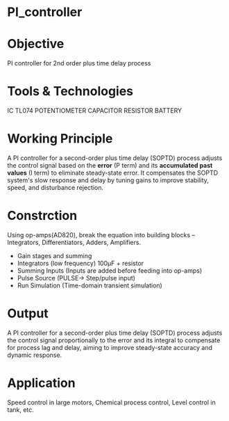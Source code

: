 # PI_controller
# Objective
PI controller for 2nd order plus time delay process
# Tools & Technologies
IC TL074
POTENTIOMETER
CAPACITOR
RESISTOR
BATTERY 
# Working Principle
A PI controller for a second-order plus time delay (SOPTD) process adjusts the control signal based on the **error** (P term) and its **accumulated past values** (I term) to eliminate steady-state error.
It compensates the SOPTD system's slow response and delay by tuning gains to improve stability, speed, and disturbance rejection.
# Constrction
Using op-amps(AD820), break the equation into building blocks – Integrators, Differentiators, Adders, Amplifiers.
- Gain stages and summing
- Integrators (low frequency)	100μF + resistor 
- Summing Inputs (Inputs are added before feeding into op-amps)
- Pulse Source (PULSE→ Step/pulse input)
- Run Simulation (Time-domain transient simulation)
# Output
A PI controller for a second-order plus time delay (SOPTD) process adjusts the control signal proportionally to the error and its integral to compensate for process lag and delay, aiming to improve steady-state accuracy and dynamic response.
# Application
Speed control in large motors, Chemical process control, Level control in tank, etc.
